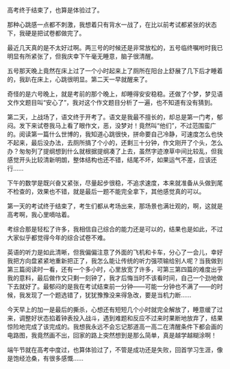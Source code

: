 <p>高考终于结束了，也算是体验过了。</p><p>那种心跳感一点都不刺激，我想着只有背水一战了，在比以前考试都紧张的状态下，我硬是把试卷都做完了。</p><p>最近几天真的是不太好过啊。两三号的时候还是非常放松的，五号临终嘱咐时我已明显有所紧张了，但我庆幸下午毫无睡意，脑子很清醒。</p><p>五号那天晚上竟然在床上过了一个小时起来上了厕所在阳台上舒展了几下后才睡着的，我趴在床上，心跳很明显。第二天一早就醒来了。</p><p>奇怪的是六号晚上，就是考前的那个晚上，却睡得安安稳稳。还做了个梦，梦见语文作文题目叫“安心了”，我对这个作文题目分析了一遍，也不知道有没有猜到。</p><p>第二天，上战场了，语文终于开考了。语文是我最不擅长的，却总是第一门考，郁闷。发下来试卷我马上看了眼作文，恶，没梦对！竟然叫“他们”，不过范围蛮广的。阅读第一篇什么世博的，我知道心跳很快，拼命要自己冷静，可速度怎么也快不起来，最后没办法，去厕所搞了个小的，还剩三十分钟，作文刚开了个头，怎么办？匆匆列了提纲想到什么就根据提纲凑了上去，虽然字迹潦草中间比较乱，但我感觉开头比较清新明朗，整体结构也还不错，结尾不坏，如果运气不差，应该还行……</p><p>下午的数学是既兴奋又紧张，尽量起步很稳，不追求速度，本来就准备从头做到尾不检查的，效果也不错，就是最后一题不能完全拿下，其他感觉真的可以。</p><p>第一天的考试终于结束了，考生们都从考场出来，那场景也满壮观的，啊，这就是高考啊，我心里嘀咕着。</p><p>考综合那是轻松了许多，我相信自己综合的能力还是可以的，结果也是如此，不过大家似乎都觉得今年的综合试卷不难。</p><p>英语的听力是如此清晰，但我偏偏注意了外面的飞机和卡车，分心了一会儿，幸好我把方向盘紧紧地重新把正了，我怎么能让传统的听力强项输给别人呢？当我做到第三篇阅读时一看，还有一个多小时，心里放宽了许多，可第三第四篇的难度出乎我的意料，最后做作文只剩一刻钟了，我才后悔当时不该看时间，自己一个劲地做下去就好了。最郁闷的是我在考试结束前一分钟——可能一分钟也不满了——的时候，我发现了一个题选错了，犹犹豫豫没来得急改，要是当机力断……</p><p>今天早上的加一是最后的撕杀，心想还有短短几个小时就完全解放了，睡意缓了过来，调整好状态掐着钟表投入战斗，遇到难题和反应不过来时果断地放弃了，结果惊险地完成了该完成的。我想我永远不会忘记那道高一高二在清醒条件下都会画的电路图，我竟然画不出，回家的路上突然想到是那么简单，真是越学越糊涂啊！</p><p>端午节就在高考中度过，也算体验过了，不管是成功还是失败，回首学习生涯，像是饱经沧桑，有很多感慨……</p>